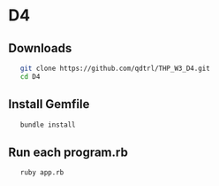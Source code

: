 # D4
## Downloads
 ```sh
    git clone https://github.com/qdtrl/THP_W3_D4.git
    cd D4
 ```
## Install Gemfile
 ```sh
    bundle install
 ```
## Run each program.rb
 ```sh
    ruby app.rb
 ```
